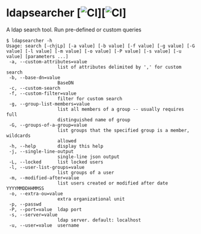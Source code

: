 # ldapsearcher [![CI](https://github.com/spideyz0r/ldapsearcher/workflows/gotester/badge.svg)][![CI](https://github.com/spideyz0r/ldapsearcher/workflows/goreleaser/badge.svg)]
A ldap search tool. Run pre-defined or custom queries
```
$ ldapsearcher -h
Usage: search [-chjLp] [-a value] [-b value] [-f value] [-g value] [-G value] [-l value] [-m value] [-o value] [-P value] [-s value] [-u value] [parameters ...]
 -a, --custom-attributes=value
                   list of attributes delimited by ',' for custom search
 -b, --base-dn=value
                   BaseDN
 -c, --custom-search
 -f, --custom-filter=value
                   filter for custom search
 -g, --group-list-members=value
                   list all members of a group -- usually requires full
                   distinguished name of group
 -G, --groups-of-a-group=value
                   list groups that the specified group is a member, wildcards
                   allowed
 -h, --help        display this help
 -j, --single-line-output
                   single-line json output
 -L, --locked      list locked users
 -l, --user-list-groups=value
                   list groups of a user
 -m, --modified-after=value
                   list users created or modified after date YYYYMMDDHHMMSS
 -o, --extra-ou=value
                   extra organizational unit
 -p, --passwd
 -P, --port=value  ldap port
 -s, --server=value
                   ldap server. default: localhost
 -u, --user=value  username
```
